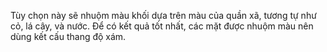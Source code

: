 Tùy chọn này sẽ nhuộm màu khối dựa trên màu của quần xã, tương tự như cỏ, lá cây, và nước. Để có kết quả tốt nhất, các mặt được nhuộm màu nên dùng kết cấu thang độ xám.